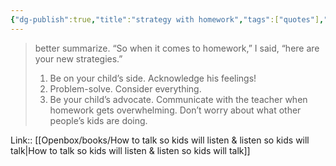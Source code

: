 ```yaml
---
{"dg-publish":true,"title":"strategy with homework","tags":["quotes"],"date":"2023-10-21T16:54:56+04:00","modified_at":"2023-11-06T21:49:47+04:00","alias":"strategy with homework","dg-path":"/quotes/202310211654.md","permalink":"/quotes/202310211654/","dgPassFrontmatter":true}
---
```



> better summarize. “So when it comes to homework,” I said, “here are your new strategies.”
> 1. Be on your child’s side. Acknowledge his feelings!
> 2. Problem-solve. Consider everything.
> 3. Be your child’s advocate. Communicate with the teacher when homework gets overwhelming. Don’t worry about what other people’s kids are doing.

Link:: [[Openbox/books/How to talk so kids will listen & listen so kids will talk\|How to talk so kids will listen & listen so kids will talk]]
